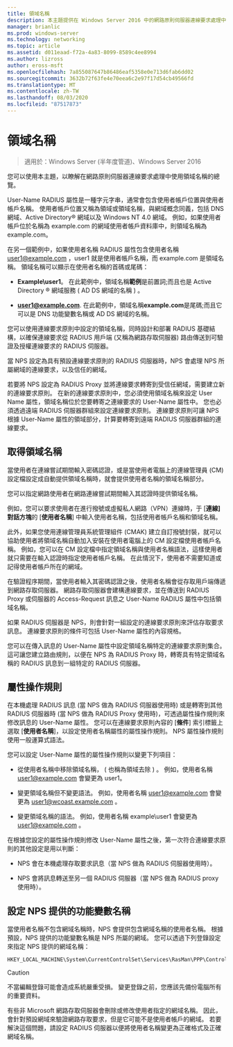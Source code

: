 ```yaml
---
title: 領域名稱
description: 本主題提供在 Windows Server 2016 中的網路原則伺服器連線要求處理中使用領域名稱的總覽。
manager: brianlic
ms.prod: windows-server
ms.technology: networking
ms.topic: article
ms.assetid: d011eaad-f72a-4a83-8099-8589c4ee8994
ms.author: lizross
author: eross-msft
ms.openlocfilehash: 7a855087647b86486eaf5358e0e713d6fab6dd02
ms.sourcegitcommit: 3632b72f63fe4e70eea6c2e97f17d54cb49566fd
ms.translationtype: MT
ms.contentlocale: zh-TW
ms.lasthandoff: 08/03/2020
ms.locfileid: "87517873"
---
```

# <a name="realm-names"></a>領域名稱

>適用於：Windows Server (半年度管道)、Windows Server 2016

您可以使用本主題，以瞭解在網路原則伺服器連線要求處理中使用領域名稱的總覽。

User-Name RADIUS 屬性是一種字元字串，通常會包含使用者帳戶位置與使用者帳戶名稱。 使用者帳戶位置又稱為領域或領域名稱，與網域概念同義，包括 DNS 網域、Active Directory® 網域以及 Windows NT 4.0 網域。 例如，如果使用者帳戶位於名稱為 example.com 的網域使用者帳戶資料庫中，則領域名稱為 example.com。

在另一個範例中，如果使用者名稱 RADIUS 屬性包含使用者名稱 user1@example.com ，user1 就是使用者帳戶名稱，而 example.com 是領域名稱。 領域名稱可以顯示在使用者名稱的首碼或尾碼：

- **Example\user1**。 在此範例中，領域名稱**範例**是前置詞;而且也是 Active Directory &reg; 網域服務 \( AD DS 網域的名稱 \) 。

- <strong>user1@example.com</strong>. 在此範例中，領域名稱**example.com**是尾碼;而且它可以是 DNS 功能變數名稱或 AD DS 網域的名稱。

您可以使用連線要求原則中設定的領域名稱，同時設計和部署 RADIUS 基礎結構，以確保連線要求從 RADIUS 用戶端 (又稱為網路存取伺服器) 路由傳送到可驗證及授權連線要求的 RADIUS 伺服器。

當 NPS 設定為具有預設連線要求原則的 RADIUS 伺服器時，NPS 會處理 NPS 所屬網域的連線要求，以及信任的網域。

若要將 NPS 設定為 RADIUS Proxy 並將連線要求轉寄到受信任網域，需要建立新的連線要求原則。 在新的連線要求原則中，您必須使用領域名稱來設定 User Name 屬性，領域名稱位於您要轉寄之連線要求的 User-Name 屬性中。 您也必須透過遠端 RADIUS 伺服器群組來設定連線要求原則。 連線要求原則可讓 NPS 根據 User-Name 屬性的領域部分，計算要轉寄到遠端 RADIUS 伺服器群組的連線要求。

## <a name="acquiring-the-realm-name"></a>取得領域名稱

當使用者在連線嘗試期間輸入密碼認證，或是當使用者電腦上的連線管理員 (CM) 設定檔設定成自動提供領域名稱時，就會提供使用者名稱的領域名稱部分。

您可以指定網路使用者在網路連線嘗試期間輸入其認證時提供領域名稱。

例如，您可以要求使用者在進行撥號或虛擬私人網路（VPN）連線時，于 [**連線] 對話方塊**的 [**使用者名稱**] 中輸入使用者名稱，包括使用者帳戶名稱和領域名稱。

此外，如果您使用連線管理員系統管理組件 (CMAK) 建立自訂撥號封裝，就可以協助使用者將領域名稱自動加入安裝在使用者電腦上的 CM 設定檔使用者帳戶名稱。 例如，您可以在 CM 設定檔中指定領域名稱與使用者名稱語法，這樣使用者就只需要在輸入認證時指定使用者帳戶名稱。 在此情況下，使用者不需要知道或記得使用者帳戶所在的網域。

在驗證程序期間，當使用者輸入其密碼認證之後，使用者名稱會從存取用戶端傳遞到網路存取伺服器。 網路存取伺服器會建構連線要求，並在傳送到 RADIUS Proxy 或伺服器的 Access-Request 訊息之 User-Name RADIUS 屬性中包括領域名稱。

如果 RADIUS 伺服器是 NPS，則會針對一組設定的連線要求原則來評估存取要求訊息。 連線要求原則的條件可包括 User-Name 屬性的內容規格。

您可以在傳入訊息的 User-Name 屬性中設定領域名稱特定的連線要求原則集合。 這可讓您建立路由規則，以便在 NPS 為 RADIUS Proxy 時，轉寄具有特定領域名稱的 RADIUS 訊息到一組特定的 RADIUS 伺服器。

## <a name="attribute-manipulation-rules"></a>屬性操作規則

在本機處理 RADIUS 訊息 (當 NPS 做為 RADIUS 伺服器使用時) 或是轉寄到其他 RADIUS 伺服器時 (當 NPS 做為 RADIUS Proxy 使用時)，可透過屬性操作規則來修改訊息的 User-Name 屬性。 您可以在連線要求原則內容的 [**條件**] 索引標籤上選取 [**使用者名稱**]，以設定使用者名稱屬性的屬性操作規則。 NPS 屬性操作規則使用一般運算式語法。

您可以設定 User-Name 屬性的屬性操作規則以變更下列項目：

- 從使用者名稱中移除領域名稱， \( 也稱為領域去除 \) 。 例如，使用者名稱 user1@example.com 會變更為 user1。

- 變更領域名稱但不變更語法。 例如，使用者名稱 user1@example.com 會變更為 user1@wcoast.example.com 。

- 變更領域名稱的語法。 例如，使用者名稱 example\user1 會變更為 user1@example.com 。

在根據您設定的屬性操作規則修改 User-Name 屬性之後，第一次符合連線要求原則的其他設定是用以判斷：

- NPS 會在本機處理存取要求訊息（當 NPS 做為 RADIUS 伺服器使用時）。

- NPS 會將訊息轉送至另一個 RADIUS 伺服器（當 NPS 做為 RADIUS proxy 使用時）。

## <a name="configuring-the-nps-supplied-domain-name"></a>設定 NPS 提供的功能變數名稱

當使用者名稱不包含網域名稱時，NPS 會提供包含網域名稱的使用者名稱。 根據預設，NPS 提供的功能變數名稱是 NPS 所屬的網域。 您可以透過下列登錄設定來指定 NPS 提供的網域名稱：

```
HKEY_LOCAL_MACHINE\System\CurrentControlSet\Services\RasMan\PPP\ControlProtocols\BuiltIn\DefaultDomain
```

> [!CAUTION]
> 不當編輯登錄可能會造成系統嚴重受損。 變更登錄之前，您應該先備份電腦所有的重要資料。

有些非 Microsoft 網路存取伺服器會刪除或修改使用者指定的網域名稱。 因此，會針對預設網域來驗證網路存取要求，但是它可能不是使用者帳戶的網域。 若要解決這個問題，請設定 RADIUS 伺服器以便將使用者名稱變更為正確格式及正確網域名稱。
